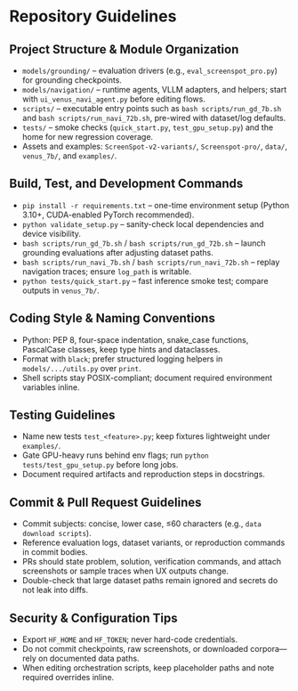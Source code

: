 # Repository Guidelines

## Project Structure & Module Organization
- `models/grounding/` – evaluation drivers (e.g., `eval_screenspot_pro.py`) for grounding checkpoints.  
- `models/navigation/` – runtime agents, VLLM adapters, and helpers; start with `ui_venus_navi_agent.py` before editing flows.  
- `scripts/` – executable entry points such as `bash scripts/run_gd_7b.sh` and `bash scripts/run_navi_72b.sh`, pre-wired with dataset/log defaults.  
- `tests/` – smoke checks (`quick_start.py`, `test_gpu_setup.py`) and the home for new regression coverage.  
- Assets and examples: `ScreenSpot-v2-variants/`, `Screenspot-pro/`, `data/`, `venus_7b/`, and `examples/`.

## Build, Test, and Development Commands
- `pip install -r requirements.txt` – one-time environment setup (Python 3.10+, CUDA-enabled PyTorch recommended).  
- `python validate_setup.py` – sanity-check local dependencies and device visibility.  
- `bash scripts/run_gd_7b.sh` / `bash scripts/run_gd_72b.sh` – launch grounding evaluations after adjusting dataset paths.  
- `bash scripts/run_navi_7b.sh` / `bash scripts/run_navi_72b.sh` – replay navigation traces; ensure `log_path` is writable.  
- `python tests/quick_start.py` – fast inference smoke test; compare outputs in `venus_7b/`.

## Coding Style & Naming Conventions
- Python: PEP 8, four-space indentation, snake_case functions, PascalCase classes, keep type hints and dataclasses.  
- Format with `black`; prefer structured logging helpers in `models/.../utils.py` over `print`.  
- Shell scripts stay POSIX-compliant; document required environment variables inline.

## Testing Guidelines
- Name new tests `test_<feature>.py`; keep fixtures lightweight under `examples/`.  
- Gate GPU-heavy runs behind env flags; run `python tests/test_gpu_setup.py` before long jobs.  
- Document required artifacts and reproduction steps in docstrings.

## Commit & Pull Request Guidelines
- Commit subjects: concise, lower case, ≤60 characters (e.g., `data download scripts`).  
- Reference evaluation logs, dataset variants, or reproduction commands in commit bodies.  
- PRs should state problem, solution, verification commands, and attach screenshots or sample traces when UX outputs change.  
- Double-check that large dataset paths remain ignored and secrets do not leak into diffs.

## Security & Configuration Tips
- Export `HF_HOME` and `HF_TOKEN`; never hard-code credentials.  
- Do not commit checkpoints, raw screenshots, or downloaded corpora—rely on documented data paths.  
- When editing orchestration scripts, keep placeholder paths and note required overrides inline.
